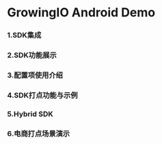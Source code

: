 # GrowingIO Android Demo

### 1.SDK集成   
### 2.SDK功能展示    
### 3.配置项使用介绍    
### 4.SDK打点功能与示例    
### 5.Hybrid SDK    
### 6.电商打点场景演示


